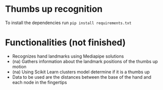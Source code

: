 # Thumbs up recognition
To install the dependencies run `pip install requirements.txt`

# Functionalities (not finished)
- Recognizes hand landmarks using Mediapipe solutions
- (na) Gathers information about the landmark positions of the thumbs up motion
- (na) Using Scikit Learn clusters model determine if it is a thumbs up 
- Data to be used are the distances between the base of the hand and each node in the fingertips
